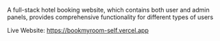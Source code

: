 A full-stack hotel booking website, which contains both user and admin panels, provides comprehensive functionality for different types of users

Live Website: https://bookmyroom-self.vercel.app
